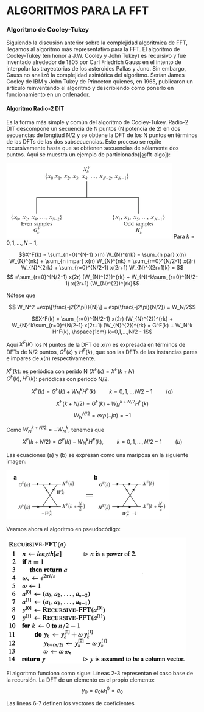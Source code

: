 # ALGORITMOS PARA LA FFT

### Algoritmo de Cooley-Tukey

Siguiendo la discusión anterior sobre la complejidad algorítmica de FFT, llegamos al algoritmo más representativo para la FFT. El algoritmo de Cooley-Tukey (en honor a J.W. Cooley y John Tukey) es recursivo y fue inventado alrededor de 1805 por Carl Friedrich Gauss en el intento de interpolar las trayectorias de los asteroides Pallas y Juno. Sin embargo, Gauss no analizó la complejidad asintótica del algoritmo. Serían James Cooley de IBM y John Tukey de Princeton quienes, en 1965, publicaron un artículo reinventando el algoritmo y describiendo como ponerlo en funcionamiento en un ordenador. 

#### Algoritmo Radio-2 DIT

Es la forma más simple y común del algoritmo de Cooley-Tukey. Radio-2 DIT descompone un secuencia de N puntos (N potencia de 2) en dos secuencias de longitud N/2 y se obtiene la DFT de los N puntos en términos de las DFTs de las dos subsecuencias. Este proceso se repite recursivamente hasta que se obtienen secuencias de sólamente dos puntos. Aquí se muestra un ejemplo de particionado([@fft-algo]):

![Pequeña visualización del particionado](./imgs/radix-2DIT.png)
Para $k = 0,1,...,N-1$,

$$X^F(k) = \sum_{n=0}^{N-1} x(n) W_{N}^{nk} = \sum_{n par} x(n) W_{N}^{nk} + \sum_{n impar} x(n) W_{N}^{nk}  = \sum_{r=0}^{N/2-1} x(2r) W_{N}^{2rk} +  \sum_{r=0}^{N/2-1} x(2r+1) W_{N}^{(2r+1)k} = $$ $$ =\sum_{r=0}^{N/2-1} x(2r) (W_{N}^{2})^{rk} +  W_{N}^k\sum_{r=0}^{N/2-1} x(2r+1) (W_{N}^{2})^{rk}$$

Nótese que

$$ W_N^2 =exp\[\frac{-j2(2\pi)}{N}\] = exp(\frac{-j2\pi}{N/2}) = W_N/2$$

$$X^F(k) = \sum_{r=0}^{N/2-1} x(2r) (W_{N}^{2})^{rk} +  W_{N}^k\sum_{r=0}^{N/2-1} x(2r+1) (W_{N}^{2})^{rk} = G^F(k) + W_N^k H^F(k), \hspace{1cm} k=0,1,...,N/2 - 1$$

Aquí $X^F(K)$ los N puntos de la DFT de $x(n)$ es expresada en términos de DFTs de N/2 puntos, $G^F(k)$ y $H^F(k)$, que son las DFTs de las instancias pares e impares de $x(n)$ respectivamente.  

$X^F(k):$ es periódica con perido N ($X^F(k) = X^F(k+N)$  
$G^F(k), H^F(k):$ periódicas con periodo N/2.  

$$X^F(k) = G^F(k) +  W_N^kH^F(k) \hspace{1cm} k=0,1,..,N/2 -1  \hspace{1cm} (a)$$
$$X^F(k+N/2) = G^F(k) + W_N^{k+N/2}H^F(k)$$
$$W_N^{N/2} = exp(-j\pi)=-1$$

Como $W_N^{k+N/2} = - W_N^k$, tenemos que
$$X^F(k+N/2) = G^F(k) - W_N^kH^F(k), \hspace{1cm} k=0,1,...,N/2 -1 \hspace{1cm} (b)$$

Las ecuaciones (a) y (b) se expresan como una mariposa en la siguiente imagen:

![butterfly](./imgs/butterfly.png)

Veamos ahora el algoritmo en pseudocódigo:

![recursive-fft](./imgs/rfft.png)

El algoritmo funciona como sigue: Líneas  2-3 representan el caso base de la recursión. La DFT de un elemento es el propio elemento:
$$y_0 = a_0 \omega_1^0 = a_0$$

Las líneas 6-7 definen los vectores de coeficientes

 